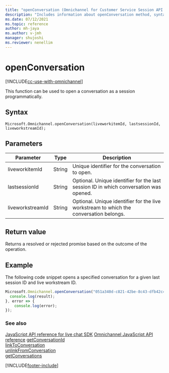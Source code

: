 ```yaml
---
title: "openConversation (Omnichannel for Customer Service Session API reference) | MicrosoftDocs"
description: "Includes information about openConversation method, syntax, and parameters in Omnichannel for Customer Service Session API reference."
ms.date: 07/12/2021
ms.topic: reference
author: mh-jaya
ms.author: v-jmh
manager: shujoshi
ms.reviewer: nenellim
---
```

# openConversation

[!INCLUDE[cc-use-with-omnichannel](../../../../includes/cc-use-with-omnichannel.md)]

This function can be used to open a conversation as a session programmatically.

## Syntax

`Microsoft.Omnichannel.openConversation(liveworkitemId, lastsessionId, liveworkstreamId);`

## Parameters

| Parameter        | Type   | Description |
| -----------------| -----  | ----------- |
| liveworkitemId   | String | Unique identifier for the conversation to open. |
| lastsessionId    | String | Optional. Unique identifier for the last session ID in which conversation was opened.   |
| liveworkstreamId | String | Optional. Unique identifier for the live workstream to which the conversation belongs. |

## Return value

Returns a resolved or rejected promise based on the outcome of the operation. 

## Example
The following code snippet opens a specified conversation for a given last session ID and live workstream ID.
```javascript
Microsoft.Omnichannel.openConversation("051a340d-c821-42be-8c43-dfb42c4da821", "63e6b672-c1cc-4ba9-86d5-aea818e73092", "9e20ced1-7c81-eb11-a812-000d3a9c25eb").then(result => { 
  console.log(result); 
}, error => { 
    console.log(error);
});
```
 
### See also

[JavaScript API reference for live chat SDK](../../omnichannel-reference.md)
[Omnichannel JavaScript API reference](../../omnichannel-api-reference.md)
[getConversationId](getConversationId.md)  
[linkToConversation](linkToConversation.md)  
[unlinkFromConversation](unlinkFromConversation.md)  
[getConversations](getConversations.md)   


[!INCLUDE[footer-include](../../../../includes/footer-banner.md)]
